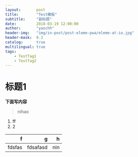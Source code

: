 ```yaml
---
layout:       post
title:        "Test模板"
subtitle:     "副标题"
date:         2018-03-19 12:00:00
author:       "yaochh"
header-img:   "img/in-post/post-eleme-pwa/eleme-at-io.jpg"
header-mask:  0.3
catalog:      true
multilingual: true
tags:
    - TestTag1
    - TestTag2
---
```



# 标题1


**下面写内容**

> nihao 


1. ff
2. 2

| f      | g        | h   |
| ------: | --------: | ---:|
| fdsfas | fdsafasd | nin |